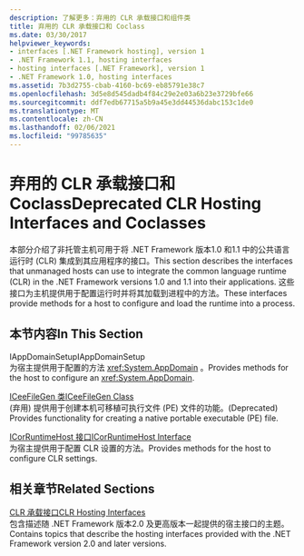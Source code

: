 ```yaml
---
description: 了解更多：弃用的 CLR 承载接口和组件类
title: 弃用的 CLR 承载接口和 Coclass
ms.date: 03/30/2017
helpviewer_keywords:
- interfaces [.NET Framework hosting], version 1
- .NET Framework 1.1, hosting interfaces
- hosting interfaces [.NET Framework], version 1
- .NET Framework 1.0, hosting interfaces
ms.assetid: 7b3d2755-cbab-4160-bc69-eb85791e38c7
ms.openlocfilehash: 3d5e8d545dadb4f84c29e2e03a6b23e3729bfe66
ms.sourcegitcommit: ddf7edb67715a5b9a45e3dd44536dabc153c1de0
ms.translationtype: MT
ms.contentlocale: zh-CN
ms.lasthandoff: 02/06/2021
ms.locfileid: "99785635"
---
```

# <a name="deprecated-clr-hosting-interfaces-and-coclasses"></a><span data-ttu-id="32c7a-103">弃用的 CLR 承载接口和 Coclass</span><span class="sxs-lookup"><span data-stu-id="32c7a-103">Deprecated CLR Hosting Interfaces and Coclasses</span></span>

<span data-ttu-id="32c7a-104">本部分介绍了非托管主机可用于将 .NET Framework 版本1.0 和1.1 中的公共语言运行时 (CLR) 集成到其应用程序的接口。</span><span class="sxs-lookup"><span data-stu-id="32c7a-104">This section describes the interfaces that unmanaged hosts can use to integrate the common language runtime (CLR) in the .NET Framework versions 1.0 and 1.1 into their applications.</span></span> <span data-ttu-id="32c7a-105">这些接口为主机提供用于配置运行时并将其加载到进程中的方法。</span><span class="sxs-lookup"><span data-stu-id="32c7a-105">These interfaces provide methods for a host to configure and load the runtime into a process.</span></span>  
  
## <a name="in-this-section"></a><span data-ttu-id="32c7a-106">本节内容</span><span class="sxs-lookup"><span data-stu-id="32c7a-106">In This Section</span></span>  

 <span data-ttu-id="32c7a-107">IAppDomainSetup</span><span class="sxs-lookup"><span data-stu-id="32c7a-107">IAppDomainSetup</span></span>  
 <span data-ttu-id="32c7a-108">为宿主提供用于配置的方法 <xref:System.AppDomain> 。</span><span class="sxs-lookup"><span data-stu-id="32c7a-108">Provides methods for the host to configure an <xref:System.AppDomain>.</span></span>  
  
 [<span data-ttu-id="32c7a-109">ICeeFileGen 类</span><span class="sxs-lookup"><span data-stu-id="32c7a-109">ICeeFileGen Class</span></span>](iceefilegen-class.md)  
 <span data-ttu-id="32c7a-110"> (弃用) 提供用于创建本机可移植可执行文件 (PE) 文件的功能。</span><span class="sxs-lookup"><span data-stu-id="32c7a-110">(Deprecated) Provides functionality for creating a native portable executable (PE) file.</span></span>  
  
 [<span data-ttu-id="32c7a-111">ICorRuntimeHost 接口</span><span class="sxs-lookup"><span data-stu-id="32c7a-111">ICorRuntimeHost Interface</span></span>](icorruntimehost-interface.md)  
 <span data-ttu-id="32c7a-112">为宿主提供用于配置 CLR 设置的方法。</span><span class="sxs-lookup"><span data-stu-id="32c7a-112">Provides methods for the host to configure CLR settings.</span></span>  
  
## <a name="related-sections"></a><span data-ttu-id="32c7a-113">相关章节</span><span class="sxs-lookup"><span data-stu-id="32c7a-113">Related Sections</span></span>  

 [<span data-ttu-id="32c7a-114">CLR 承载接口</span><span class="sxs-lookup"><span data-stu-id="32c7a-114">CLR Hosting Interfaces</span></span>](clr-hosting-interfaces.md)  
 <span data-ttu-id="32c7a-115">包含描述随 .NET Framework 版本2.0 及更高版本一起提供的宿主接口的主题。</span><span class="sxs-lookup"><span data-stu-id="32c7a-115">Contains topics that describe the hosting interfaces provided with the .NET Framework version 2.0 and later versions.</span></span>
